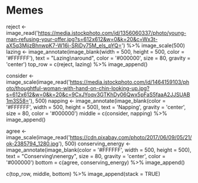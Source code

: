 # Memes

reject <- image_read('https://media.istockphoto.com/id/1356060337/photo/young-man-refusing-your-offer.jpg?s=612x612&w=0&k=20&c=Wx3t-aX5q3MjjzBhnwpK7-W16i-SRiDy75M_els_pYQ=') %>%
    image_scale(500)
lazing <- image_annotate(image_blank(width = 500, height = 500, color = '#FFFFFF'), text = "Lazing\naround", color = '#000000', size = 80, gravity = 'center')
top_row = c(reject, lazing) %>%
image_append()

consider <- image_scale(image_read('https://media.istockphoto.com/id/1464159103/photo/thoughtful-woman-with-hand-on-chin-looking-up.jpg?s=612x612&w=0&k=20&c=9CxJYoqv3GTKhDy06Qwx5pFaS5faaA2JJSUAB1m3S58='), 500)
napping <- image_annotate(image_blank(color = '#FFFFFF', width = 500, height = 500), text = 'Napping', gravity = 'center', size = 80, color = '#000000')
middle = c(consider, napping) %>%
image_append()

agree <- image_scale(image_read('https://cdn.pixabay.com/photo/2017/06/09/05/21/ok-2385794_1280.jpg'), 500)
conserving_energy <- image_annotate(image_blank(color = '#FFFFFF', width = 500, height = 500), text = "Conserving\nenergy", size = 80, gravity = 'center', color = '#000000')
bottom = c(agree, conserving_energy) %>%
image_append()

c(top_row, middle, bottom) %>%
image_append(stack = TRUE)
